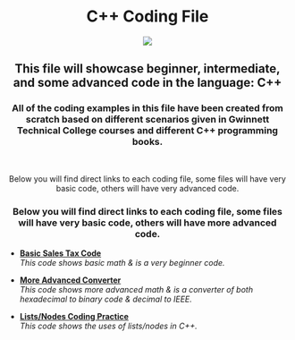 <h1 align="center">C++ Coding File</h1>
<p align="center">
  <img src="https://upload.wikimedia.org/wikipedia/commons/1/18/ISO_C%2B%2B_Logo.svg"/>
</p>

<h2 align="center">This file will showcase beginner, intermediate, and some advanced code in the language: C++</h2>

<h3 align="center">All of the coding examples in this file have been created from scratch based on different scenarios given in Gwinnett Technical College courses and different C++ programming books.</h3>

<br/>

<p align="center">
  Below you will find direct links to each coding file, some files will have very basic code, others will have very advanced code.
</p>

<h3 align="center">Below you will find direct links to each coding file, some files will have very basic code, others will have more advanced code.</h3>

<ul>
  <li><a href="https://github.com/M-HarrisJr/C-Plus-Plus-File/blob/main/Basic%20Sales%20Tax"><b>Basic Sales Tax Code</b></a><br/><i>This code shows basic math & is a very beginner code.</i></li>
</ul>

<ul>
  <li><a href="https://github.com/M-HarrisJr/C-Plus-Plus-File/blob/main/Hexadecimal%20to%20Binary%20%26%20Decimal%20to%20IEEE"><b>More Advanced Converter</b></a><br/><i>This code shows more advanced math & is a converter of both hexadecimal to binary code & decimal to IEEE.</i></li>
</ul>

<ul>
  <li><a href="https://github.com/M-HarrisJr/C-Plus-Plus-File/blob/main/List%20Code%20Using%20Nodes"><b>Lists/Nodes Coding Practice</b></a><br/><i>This code shows the uses of lists/nodes in C++.</i></li>
</ul>
